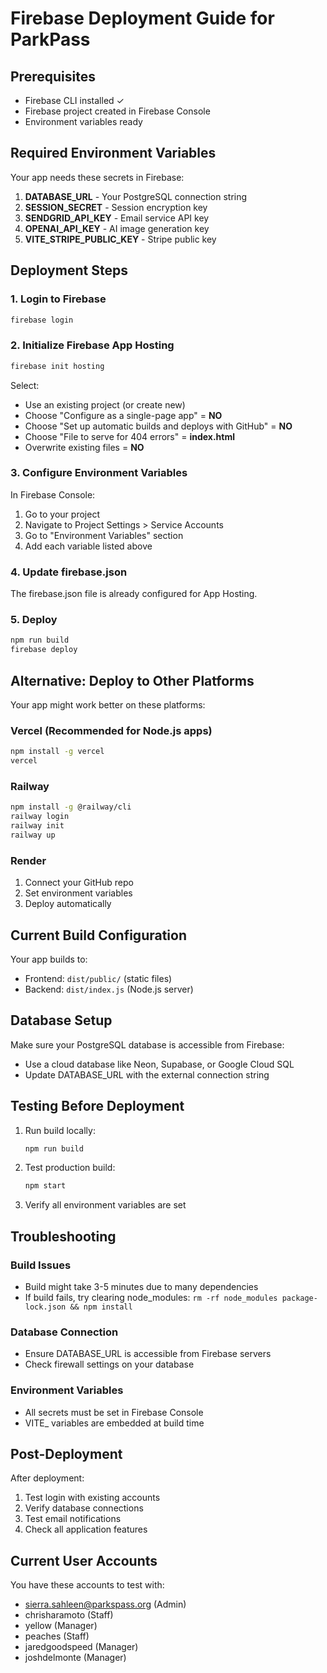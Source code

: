 # Firebase Deployment Guide for ParkPass

## Prerequisites
- Firebase CLI installed ✓
- Firebase project created in Firebase Console
- Environment variables ready

## Required Environment Variables

Your app needs these secrets in Firebase:

1. **DATABASE_URL** - Your PostgreSQL connection string
2. **SESSION_SECRET** - Session encryption key
3. **SENDGRID_API_KEY** - Email service API key
4. **OPENAI_API_KEY** - AI image generation key
5. **VITE_STRIPE_PUBLIC_KEY** - Stripe public key

## Deployment Steps

### 1. Login to Firebase
```bash
firebase login
```

### 2. Initialize Firebase App Hosting
```bash
firebase init hosting
```

Select:
- Use an existing project (or create new)
- Choose "Configure as a single-page app" = **NO**
- Choose "Set up automatic builds and deploys with GitHub" = **NO**
- Choose "File to serve for 404 errors" = **index.html**
- Overwrite existing files = **NO**

### 3. Configure Environment Variables
In Firebase Console:
1. Go to your project
2. Navigate to Project Settings > Service Accounts
3. Go to "Environment Variables" section
4. Add each variable listed above

### 4. Update firebase.json
The firebase.json file is already configured for App Hosting.

### 5. Deploy
```bash
npm run build
firebase deploy
```

## Alternative: Deploy to Other Platforms

Your app might work better on these platforms:

### Vercel (Recommended for Node.js apps)
```bash
npm install -g vercel
vercel
```

### Railway
```bash
npm install -g @railway/cli
railway login
railway init
railway up
```

### Render
1. Connect your GitHub repo
2. Set environment variables
3. Deploy automatically

## Current Build Configuration

Your app builds to:
- Frontend: `dist/public/` (static files)
- Backend: `dist/index.js` (Node.js server)

## Database Setup

Make sure your PostgreSQL database is accessible from Firebase:
- Use a cloud database like Neon, Supabase, or Google Cloud SQL
- Update DATABASE_URL with the external connection string

## Testing Before Deployment

1. Run build locally:
   ```bash
   npm run build
   ```

2. Test production build:
   ```bash
   npm start
   ```

3. Verify all environment variables are set

## Troubleshooting

### Build Issues
- Build might take 3-5 minutes due to many dependencies
- If build fails, try clearing node_modules: `rm -rf node_modules package-lock.json && npm install`

### Database Connection
- Ensure DATABASE_URL is accessible from Firebase servers
- Check firewall settings on your database

### Environment Variables
- All secrets must be set in Firebase Console
- VITE_ variables are embedded at build time

## Post-Deployment

After deployment:
1. Test login with existing accounts
2. Verify database connections
3. Test email notifications
4. Check all application features

## Current User Accounts

You have these accounts to test with:
- sierra.sahleen@parkspass.org (Admin)
- chrisharamoto (Staff)
- yellow (Manager)
- peaches (Staff)
- jaredgoodspeed (Manager)
- joshdelmonte (Manager)
